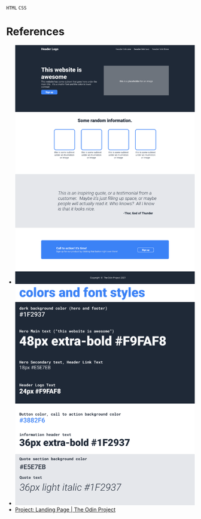 `HTML` `CSS`
# References
* ![full design](./01.png)
* ![color and fonts](./02.png)
* [Project: Landing Page | The Odin Project](https://www.theodinproject.com/lessons/foundations-landing-page)
